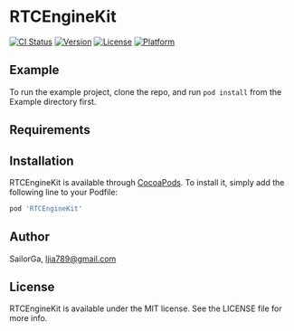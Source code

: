 # RTCEngineKit

[![CI Status](https://img.shields.io/travis/SailorGa/RTCEngineKit.svg?style=flat)](https://travis-ci.org/SailorGa/RTCEngineKit)
[![Version](https://img.shields.io/cocoapods/v/RTCEngineKit.svg?style=flat)](https://cocoapods.org/pods/RTCEngineKit)
[![License](https://img.shields.io/cocoapods/l/RTCEngineKit.svg?style=flat)](https://cocoapods.org/pods/RTCEngineKit)
[![Platform](https://img.shields.io/cocoapods/p/RTCEngineKit.svg?style=flat)](https://cocoapods.org/pods/RTCEngineKit)

## Example

To run the example project, clone the repo, and run `pod install` from the Example directory first.

## Requirements

## Installation

RTCEngineKit is available through [CocoaPods](https://cocoapods.org). To install
it, simply add the following line to your Podfile:

```ruby
pod 'RTCEngineKit'
```

## Author

SailorGa, ljia789@gmail.com

## License

RTCEngineKit is available under the MIT license. See the LICENSE file for more info.

